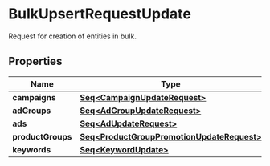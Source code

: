 

# BulkUpsertRequestUpdate

Request for creation of entities in bulk.

## Properties

Name | Type | Description | Notes
------------ | ------------- | ------------- | -------------
**campaigns** | [**Seq&lt;CampaignUpdateRequest&gt;**](CampaignUpdateRequest.md) |  |  [optional]
**adGroups** | [**Seq&lt;AdGroupUpdateRequest&gt;**](AdGroupUpdateRequest.md) |  |  [optional]
**ads** | [**Seq&lt;AdUpdateRequest&gt;**](AdUpdateRequest.md) |  |  [optional]
**productGroups** | [**Seq&lt;ProductGroupPromotionUpdateRequest&gt;**](ProductGroupPromotionUpdateRequest.md) |  |  [optional]
**keywords** | [**Seq&lt;KeywordUpdate&gt;**](KeywordUpdate.md) |  |  [optional]



